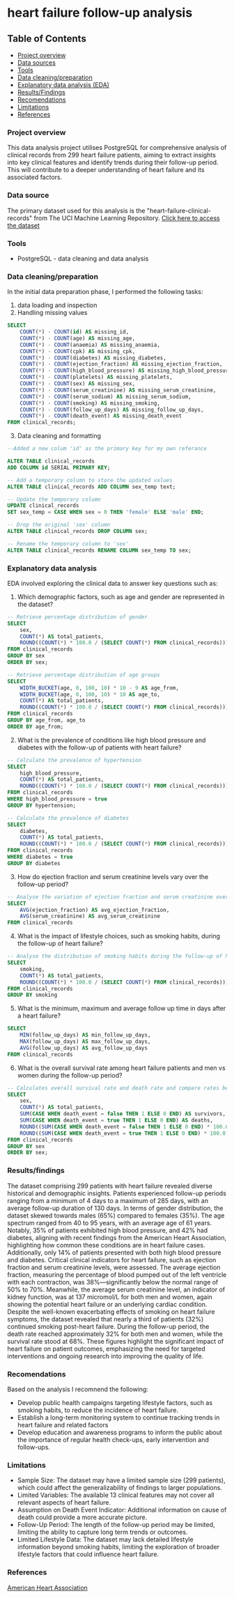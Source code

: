 # heart failure follow-up analysis

## Table of Contents

- [Project overview](#project-overview)
- [Data sources](-data-sources)
- [Tools](#tools)
- [Data cleaning/preparation](#data-cleaning-and-preparation)
- [Explanatory data analysis (EDA)](#explanatory-data-analysis)
- [Results/Findings](#results-and-findings)
- [Recomendations](#recomendations)
- [Limitations](#limitations)
- [References](#references)

### Project overview

This data analysis project utilises PostgreSQL for comprehensive analysis of clinical records from 299 heart failure patients, aiming to extract insights into key clinical features and identify trends during their follow-up period. This will contribute to a deeper understanding of heart failure and its associated factors.

### Data source
The primary dataset used for this analysis is the "heart-failure-clinical-records" from The UCI Machine Learning Repository. [Click here to access the dataset](https://archive.ics.uci.edu/dataset/519/heart+failure+clinical+records)

### Tools

- PostgreSQL - data cleaning and data analysis

### Data cleaning/preparation 

In the initial data preparation phase, I performed the following tasks:
1. data loading and inspection
2. Handling missing values

```sql
SELECT
    COUNT(*) - COUNT(id) AS missing_id,
    COUNT(*) - COUNT(age) AS missing_age,
    COUNT(*) - COUNT(anaemia) AS missing_anaemia,
    COUNT(*) - COUNT(cpk) AS missing_cpk,
    COUNT(*) - COUNT(diabetes) AS missing_diabetes,
    COUNT(*) - COUNT(ejection_fraction) AS missing_ejection_fraction,
    COUNT(*) - COUNT(high_blood_pressure) AS missing_high_blood_pressure,
    COUNT(*) - COUNT(platelets) AS missing_platelets,
    COUNT(*) - COUNT(sex) AS missing_sex,
    COUNT(*) - COUNT(serum_creatinine) AS missing_serum_creatinine,
    COUNT(*) - COUNT(serum_sodium) AS missing_serum_sodium,
    COUNT(*) - COUNT(smoking) AS missing_smoking,
    COUNT(*) - COUNT(follow_up_days) AS missing_follow_up_days,
    COUNT(*) - COUNT(death_event) AS missing_death_event
FROM clinical_records;
```
   
3. Data cleaning and formatting

 ```sql
--Added a new colum 'id' as the primary key for my own referance

ALTER TABLE clinical_records
ADD COLUMN id SERIAL PRIMARY KEY;
```
```sql
-- Add a temporary column to store the updated values
ALTER TABLE clinical_records ADD COLUMN sex_temp text;

-- Update the temporary column
UPDATE clinical_records
SET sex_temp = CASE WHEN sex = 0 THEN 'female' ELSE 'male' END;

-- Drop the original 'sex' column
ALTER TABLE clinical_records DROP COLUMN sex;

-- Rename the temporary column to 'sex'
ALTER TABLE clinical_records RENAME COLUMN sex_temp TO sex;
```

### Explanatory data analysis

EDA involved exploring the clinical data to answer key questions such as:
1. Which demographic factors, such as age and gender are represented in the dataset?

```sql
-- Retrieve percentage distribution of gender
SELECT
    sex,
    COUNT(*) AS total_patients,
    ROUND((COUNT(*) * 100.0 / (SELECT COUNT(*) FROM clinical_records)))::integer AS percentage
FROM clinical_records
GROUP BY sex
ORDER BY sex;
```
```sql
-- Retrieve percentage distribution of age groups
SELECT
    WIDTH_BUCKET(age, 0, 100, 10) * 10 - 9 AS age_from,
    WIDTH_BUCKET(age, 0, 100, 10) * 10 AS age_to,
    COUNT(*) AS total_patients,
    ROUND((COUNT(*) * 100.0 / (SELECT COUNT(*) FROM clinical_records)))::integer AS percentage
FROM clinical_records
GROUP BY age_from, age_to
ORDER BY age_from;
```
   
2. What is the prevalence of conditions like high blood pressure and diabetes with the follow-up of patients with heart failure?

```sql
-- Calculate the prevalence of hypertension 
SELECT
    high_blood_pressure,
    COUNT(*) AS total_patients,
    ROUND((COUNT(*) * 100.0 / (SELECT COUNT(*) FROM clinical_records)))::integer AS prevalence_percentage
FROM clinical_records
WHERE high_blood_pressure = true 
GROUP BY hypertension;
```
```sql
-- Calculate the prevalence of diabetes 
SELECT
    diabetes,
    COUNT(*) AS total_patients,
    ROUND((COUNT(*) * 100.0 / (SELECT COUNT(*) FROM clinical_records)))::integer AS prevalence_percentage
FROM clinical_records
WHERE diabetes = true 
GROUP BY diabetes
```
3. How do ejection fraction and serum creatinine levels vary over the follow-up period?

```sql
-- Analyse the variation of ejection fraction and serum creatinine over the follow-up period
SELECT
    AVG(ejection_fraction) AS avg_ejection_fraction,
    AVG(serum_creatinine) AS avg_serum_creatinine
FROM clinical_records
```

4. What is the impact of lifestyle choices, such as smoking habits, during the follow-up of heart failure?

```sql
-- Analyse the distribution of smoking habits during the follow-up of heart failure
SELECT
    smoking,
    COUNT(*) AS total_patients,
    ROUND((COUNT(*) * 100.0 / (SELECT COUNT(*) FROM clinical_records)))::integer AS smoking_prevalence
FROM clinical_records
GROUP BY smoking
```

5. What is the minimum, maximum and average follow up time in days after a heart failure?

```sql
SELECT
    MIN(follow_up_days) AS min_follow_up_days,
    MAX(follow_up_days) AS max_follow_up_days,
    AVG(follow_up_days) AS avg_follow_up_days
FROM clinical_records
```


6. What is the overall survival rate among heart failure patients and men vs women during the follow-up period?

```sql
-- Calculates overall survival rate and death rate and compare rates between men and women
SELECT
    sex,
    COUNT(*) AS total_patients,
    SUM(CASE WHEN death_event = false THEN 1 ELSE 0 END) AS survivors,
    SUM(CASE WHEN death_event = true THEN 1 ELSE 0 END) AS deaths,
    ROUND((SUM(CASE WHEN death_event = false THEN 1 ELSE 0 END) * 100.0 / COUNT(*)))::integer AS survival_rate,
    ROUND((SUM(CASE WHEN death_event = true THEN 1 ELSE 0 END) * 100.0 / COUNT(*)))::integer AS death_rate
FROM clinical_records
GROUP BY sex
ORDER BY sex;
```

### Results/findings

The dataset comprising 299 patients with heart failure revealed diverse historical and demographic insights. Patients experienced follow-up periods ranging from a minimum of 4 days to a maximum of 285 days, with an average follow-up duration of 130 days.
In terms of gender distribution, the dataset skewed towards males (65%) compared to females (35%). The age spectrum ranged from 40 to 95 years, with an average age of 61 years. Notably, 35% of patients exhibited high blood pressure, and 42% had diabetes, aligning with recent findings from the American Heart Association, highlighting how common these conditions are in heart failure cases. Additionally, only 14% of patients presented with both high blood pressure and diabetes.
Critical clinical indicators for heart failure, such as ejection fraction and serum creatinine levels, were assessed. The average ejection fraction, measuring the percentage of blood pumped out of the left ventricle with each contraction, was 38%—significantly below the normal range of 50% to 70%. Meanwhile, the average serum creatinine level, an indicator of kidney function, was at 137 micromol/L for both men and women, again showing the potential heart failure or an underlying cardiac condition.
Despite the well-known exacerbating effects of smoking on heart failure symptoms, the dataset revealed that nearly a third of patients (32%) continued smoking post-heart failure.
During the follow-up period, the death rate reached approximately 32% for both men and women, while the survival rate stood at 68%. These figures highlight the significant impact of heart failure on patient outcomes, emphasizing the need for targeted interventions and ongoing research into improving the quality of life.


### Recomendations

Based on the analysis I recomnend the following:

- Develop public health campaigns targeting lifestyle factors, such as smoking habits, to reduce the incidence of heart failure.
- Establish a long-term monitoring system to continue tracking trends in heart failure and related factors
- Develop education and awareness programs to inform the public about the importance of regular health check-ups, early intervention and follow-ups.

### Limitations

- Sample Size: The dataset may have a limited sample size (299 patients), which could affect the generalizability of findings to larger populations.
- Limited Variables: The available 13 clinical features may not cover all relevant aspects of heart failure.
- Assumption on Death Event Indicator: Additional information on cause of death could provide a more accurate picture.
- Follow-Up Period: The length of the follow-up period may be limited, limiting the ability to capture long term trends or outcomes.
- Limited Lifestyle Data: The dataset may lack detailed lifestyle information beyond smoking habits, limiting the exploration of broader lifestyle factors that could influence heart failure.

### References

[American Heart Association](https://newsroom.heart.org/news/recent-scientific-studies-offer-insight-into-heart-and-stroke-health)

   

